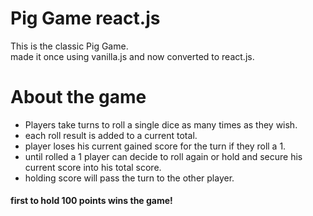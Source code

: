 # Pig Game react.js

This is the classic Pig Game.  
made it once using vanilla.js and now converted to react.js.

# About the game

* Players take turns to roll a single dice as many times as they wish.  
* each roll result is added to a current total.  
* player loses his current gained score for the turn if they roll a 1.  
* until rolled a 1 player can decide to roll again or hold and secure his current score into his total score.  
* holding score will pass the turn to the other player.  
  
#### first to hold 100 points wins the game!
